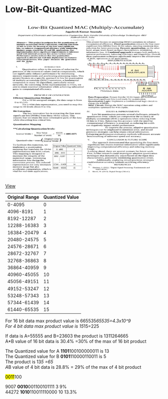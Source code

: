 # Low-Bit-Quantized-MAC

 <p align="center">
  <img width="800" height="500" src="low-bit quantised MAC.pdf">
</p>

[ View ](https://github.com/JagadeeshAJK/Low-Bit-Quantized-MAC/blob/main/low-bit%20quantised%20MAC.pdf)


| Original Range | Quantized Value |
|----------------|-----------------|
| 0-4095         | 0               |
| 4096-8191      | 1               |
| 8192-12287     | 2               |
| 12288-16383    | 3               |
| 16384-20479    | 4               |
| 20480-24575    | 5               |
| 24576-28671    | 6               |
| 28672-32767    | 7               |
| 32768-36863    | 8               |
| 36864-40959    | 9               |
| 40960-45055    | 10              |
| 45056-49151    | 11              |
| 49152-53247    | 12              |
| 53248-57343    | 13              |
| 57344-61439    | 14              |
| 61440-65535    | 15              |


For 16 bit data max product value is 665535*65535=4.3x10^9<br>
For 4 bit data max product value is 15*15=225<br>

If data is A=55555 and B=23603 the product is 1311264665<br>
A*B value of 16 bit data is 30.4% =30% of the max of 16 bit product <br>

The Quantized value for A   **1101**100100000011 is 13<br>
The Quantized value for B   **0101**110000110011 is 5<br>
The product is 13*5 =65<br>
A*B value of 4 bit data is 28.8% = 29% of the max of 4 bit product<br>

<span style="background-color: yellow; color: black;">0011</span>100


9007     **0010**001100101111  3     9%<br>
44272    **1010**110011110000  10       13.3%
